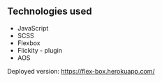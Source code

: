 ## Technologies used

* JavaScript
* SCSS
* Flexbox
* Flickity - plugin
* AOS


Deployed version: https://flex-box.herokuapp.com/
